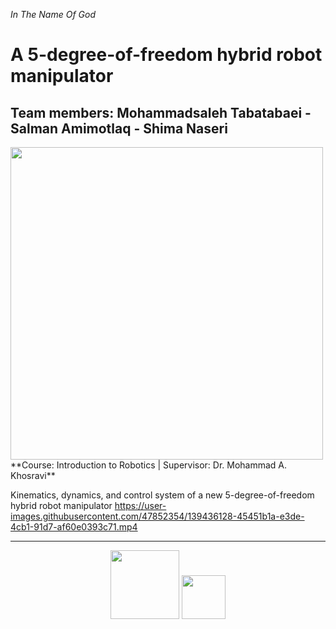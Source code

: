 <i>In The Name Of God</i>
# A 5-degree-of-freedom hybrid robot manipulator
## Team members: Mohammadsaleh Tabatabaei - Salman Amimotlaq - Shima Naseri
  <img src="https://user-images.githubusercontent.com/47852354/139436433-2c078e1f-9559-4b4c-acc7-679acafc12a0.JPG" width="500">
**Course: Introduction to Robotics | Supervisor: Dr. Mohammad A. Khosravi**


Kinematics, dynamics, and control system of a new 5-degree-of-freedom hybrid robot manipulator
https://user-images.githubusercontent.com/47852354/139436128-45451b1a-e3de-4cb1-91d7-af60e0393c71.mp4


---
<div align="center">
<p>
 <img src="https://user-images.githubusercontent.com/47852354/138564509-b5dffb4e-f48b-4db5-b8a4-1385ef2b22c8.png" width="110">
 <img src="https://user-images.githubusercontent.com/47852354/138607395-e18bfc7a-204c-495a-914f-bd5cf8436ca4.jpg" width="70">
</p>
</div>
